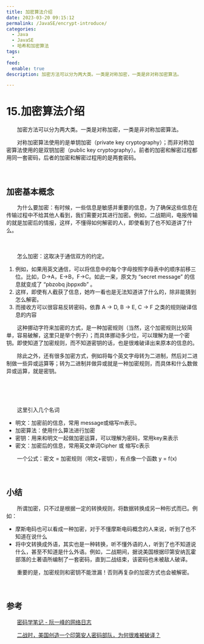 ```yaml
---
title: 加密算法介绍
date: 2023-03-20 09:15:12
permalink: /JavaSE/encrypt-introduce/
categories:
  - Java
  - JavaSE
  - 哈希和加密算法
tags:
  - 
feed:
  enable: true
description: 加密方法可以分为两大类。一类是对称加密，一类是非对称加密算法。

---
```



# 15.加密算法介绍

　　加密方法可以分为两大类。一类是对称加密，一类是非对称加密算法。

　　对称加密算法使用的是单钥加密（private key cryptography）；而非对称加密算法使用的是双钥加密（public key cryptography）。前者的加密和解密过程都用同一套密码，后者的加密和解密过程用的是两套密码。
<!-- more -->
　　‍

## 加密基本概念

　　为什么要加密：有时候，一些信息是敏感并重要的信息，为了确保这些信息在传输过程中不给其他人看到，我们需要对其进行加密。例如，二战期间，电报传输的就是加密后的情报，这样，不懂得如何解密的人，即使看到了也不知道讲了什么。

　　‍

　　怎么加密：这取决于通信双方的约定。

1. 例如，如果用英文通信，可以将信息中的每个字母按照字母表中的顺序前移三位。比如，D→A，E→B，F→C。如此一来，原文为 “secret message” 的信息就变成了 “pbzobq jbppxdb” 。
2. 这样，即使有人截获了信息，她咋一看也是无法知道讲了什么的，除非能猜到怎么解密。
3. 而接收方可以很容易反转密码，依靠 A → D, B → E, C → F 之类的规则破译信息的内容

　　这种挪动字符来加密的方式，是一种加密规则（当然，这个加密规则比较简单，容易破解，这里只是举个例子）；而具体挪动多少位，可以理解为是一个密钥。即使知道了加密规则，而不知道密钥的话，也是很难破译出来原本的信息的。

　　除此之外，还有很多加密方式，例如将每个英文字母转为二进制，然后对二进制做一些异或运算等；转为二进制并做异或就是一种加密规则，而具体和什么数做异或运算，就是密钥。

　　‍

　　‍

　　这里引入几个名词

* 明文：加密前的信息，常用 message或缩写m表示。
* 加密算法：使用什么算法进行加密
* 密钥：用来和明文一起做加密运算，可以理解为密码，常用key来表示
* 密文：加密后的信息，常用英文单词Cipher 或 缩写c表示

　　一个公式：密文 = 加密规则（明文+密钥），有点像一个函数 y = f(x)

　　‍

## 小结

　　所谓加密，只不过是根据一定的转换规则，将数据转换成另一种形式而已。例如：

* 摩斯电码也可以看成一种加密，对于不懂摩斯电码概念的人来说，听到了也不知道在说什么
* 将中文转换成外语，其实也是一种转换，听不懂外语的人，听到了也不知道说什么，甚至不知道是什么外语。例如，二战期间，据说美国根据印第安纳瓦霍部落的土著语所编制了一套密码，直到二战结束，该密码也未被敌人破译。

　　重要的是，加密规则和密钥不能泄漏！否则再复杂的加密方式也会被解密。

　　‍

## 参考

　　[密码学笔记 - 阮一峰的网络日志](http://www.ruanyifeng.com/blog/2006/12/notes_on_cryptography.html)

　　[二战时，美国创造一个印第安人密码部队，为何很难被破译？](https://baijiahao.baidu.com/s?id=1660321155217454621&wfr=spider&for=pc)
